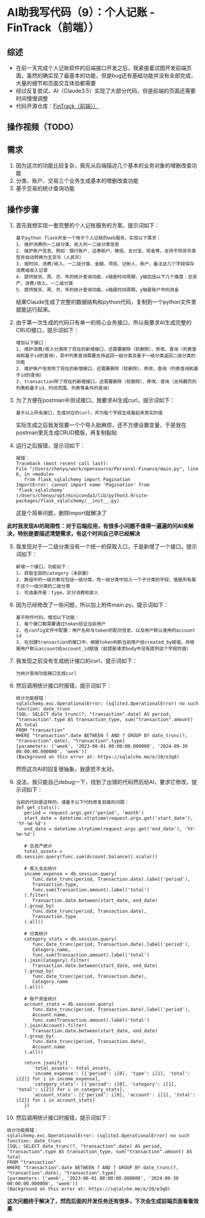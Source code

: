 # AI助我写代码（9）：个人记账 - FinTrack（前端））

## 综述

* 在前一天完成个人记账软件的后端接口开发之后，我紧接着试图开发前端页面，虽然的确实现了最基本的功能，但是bug还有基础功能并没有全部完成，大量的细节和页面交互体验都需要
* 经过反复尝试，AI（Claude3.5）实现了大部分代码，但是前端的页面还需要时间慢慢调整
* 代码开源仓库：[FinTrack（前端））](https://github.com/winglight/personal-finance-app)

## 操作视频（TODO）

## 需求
1. 因为这次的功能比较复杂，我先从后端描述几个基本的业务对象的增删改查功能
2. 分类、账户、交易三个业务生成基本的增删改查功能
3. 基于交易的统计查询功能
   
## 操作步骤

1. 首先我想实现一套完整的个人记账服务的方案，提示词如下：
   ```
   基于python flask开发一个用于个人记账的web服务，实现以下需求：
   1. 维护消费的一二级分类，收入的一二级分类信息
   2. 维护账户信息，例如：银行账户、证券账户、微信、支付宝、现金等，支持不同货币类型并自动转换为主货币（人民币）
   3. 按时间、消费/收入、一二级分类、金额、项目、记帐人、账户、备注这几个字段保存消费或收入记录
   4. 提供按天、周、月、年的统计查询功能，x轴是时间周期，y轴包括以下几个维度：总资产、消费/收入、一二级分类
   5. 提供按天、周、月、年的统计查询功能，x轴是时间周期，y轴是账户中的资金
   ```
   结果Claude生成了完整的数据结构和python代码，复制到一个python文件里就能运行起来。

2. 由于第一次生成的代码只有单一的核心业务接口，所以我要求AI生成完整的CRUD接口，提示词如下：

   ```
   增加以下接口：
   1. 维护消费/收入分类除了现在的新增接口，还需要删除（软删除）、修改、查询（列表查询和基于id的查询），其中列表查询需要支持返回一级分类及基于一级分类返回二级分类的功能
   2. 维护账户信息除了现在的新增接口，还需要删除（软删除）、修改、查询（列表查询和基于id的查询）
   3. transaction除了现在的新增接口，还需要删除（软删除）、修改、查询（支持翻页的列表和基于id、时间范围、列表等条件的查询）
   ```

3. 为了方便在postman中测试接口，我要求AI生成curl，提示词如下：
   ```
   基于以上所有接口，生成对应的curl，并为每个字段生成看起来真实的值
   ```
   实际生成之后我发现要一个个导入挺麻烦，还不方便设置变量，于是我在postman里先生成CRUD模版，再复制黏贴

4. 运行之后报错，提示词如下：
   ```
   报错：
   Traceback (most recent call last):
   File "/Users/chenyu/work/opensource/Personal-Finance/main.py", line 6, in <module>
      from flask_sqlalchemy import Pagination
   ImportError: cannot import name 'Pagination' from 'flask_sqlalchemy' (/Users/chenyu/opt/miniconda3/lib/python3.9/site-packages/flask_sqlalchemy/__init__.py)
   ```
   这是个简单问题，删除import就解决了

**此时我发现AI的局限性：对于后端应用，有很多小问题不值得一遍遍的问AI来解决，特别是要描述清楚需求，有这个时间自己早已经解决**

5. 我发现对于一二级分类没有一个统一的获取入口，于是新增了一个接口，提示词如下：
   ```
   新增一个接口，功能如下：
   1. 获取全部的category（未软删）
   2. 数组中的一级对象仅包括一级分类，而一级分类中加入一个子分类的字段，值是所有属于这个一级分类的二级分类
   3. 可选条件是：type，区分消费和收入
   ```

6. 因为已经修改了一些问题，所以加上附件main.py，提示词如下：
   ```
   基于附件代码，增加以下功能：
   1. 每个接口都需要通过token验证当前用户
   2. 在config文件中配置：用户名称与token的配对信息，以及用户默认使用的account id
   3. 在创建transaction的接口中，根据token判断当前用户给created_by赋值，并根据用户默认account给account_id赋值（前提是请求body中没有提供这个字段的值）
   ```

7. 我发现之前没有生成统计接口的curl，提示词如下：
   ```
   为统计查询功能接口生成curl
   ```

8. 然后调用统计接口时报错，提示词如下：
   ```
   统计功能报错：
   sqlalchemy.exc.OperationalError: (sqlite3.OperationalError) no such function: date_trunc
   [SQL: SELECT date_trunc(?, "transaction".date) AS period, "transaction".type AS transaction_type, sum("transaction".amount) AS total 
   FROM "transaction" 
   WHERE "transaction".date BETWEEN ? AND ? GROUP BY date_trunc(?, "transaction".date), "transaction".type]
   [parameters: ('week', '2023-06-01 00:00:00.000000', '2024-09-30 00:00:00.000000', 'week')]
   (Background on this error at: https://sqlalche.me/e/20/e3q8)
   ```
   然而这次AI的回复很抽象，我感觉不太对。

9. 没法，我只能自己debug一下，找到了出错的代码然后给AI，要求它修改，提示词如下：
   ```
   当前的代码是这样的，请基于以下代码修复前面的问题：
   def get_stats():
      period = request.args.get('period', 'month')
      start_date = datetime.strptime(request.args.get('start_date'), '%Y-%m-%d')
      end_date = datetime.strptime(request.args.get('end_date'), '%Y-%m-%d')
      
      # 总资产统计
      total_assets = db.session.query(func.sum(Account.balance)).scalar()
      
      # 收入支出统计
      income_expense = db.session.query(
         func.date_trunc(period, Transaction.date).label('period'),
         Transaction.type,
         func.sum(Transaction.amount).label('total')
      ).filter(
         Transaction.date.between(start_date, end_date)
      ).group_by(
         func.date_trunc(period, Transaction.date),
         Transaction.type
      ).all()
      
      # 分类统计
      category_stats = db.session.query(
         func.date_trunc(period, Transaction.date).label('period'),
         Category.name,
         func.sum(Transaction.amount).label('total')
      ).join(Category).filter(
         Transaction.date.between(start_date, end_date)
      ).group_by(
         func.date_trunc(period, Transaction.date),
         Category.name
      ).all()
      
      # 账户资金统计
      account_stats = db.session.query(
         func.date_trunc(period, Transaction.date).label('period'),
         Account.name,
         func.sum(Transaction.amount).label('total')
      ).join(Account).filter(
         Transaction.date.between(start_date, end_date)
      ).group_by(
         func.date_trunc(period, Transaction.date),
         Account.name
      ).all()
      
      return jsonify({
         'total_assets': total_assets,
         'income_expense': [{'period': i[0], 'type': i[1], 'total': i[2]} for i in income_expense],
         'category_stats': [{'period': i[0], 'category': i[1], 'total': i[2]} for i in category_stats],
         'account_stats': [{'period': i[0], 'account': i[1], 'total': i[2]} for i in account_stats]
      })
   ```
10. 然后调用统计接口时报错，提示词如下：
   ```
   统计功能报错：
   sqlalchemy.exc.OperationalError: (sqlite3.OperationalError) no such function: date_trunc
   [SQL: SELECT date_trunc(?, "transaction".date) AS period, "transaction".type AS transaction_type, sum("transaction".amount) AS total 
   FROM "transaction" 
   WHERE "transaction".date BETWEEN ? AND ? GROUP BY date_trunc(?, "transaction".date), "transaction".type]
   [parameters: ('week', '2023-06-01 00:00:00.000000', '2024-09-30 00:00:00.000000', 'week')]
   (Background on this error at: https://sqlalche.me/e/20/e3q8)
   ```

**这次问题终于解决了，然而后面的开发任务还有很多，下次会生成前端页面看看效果**